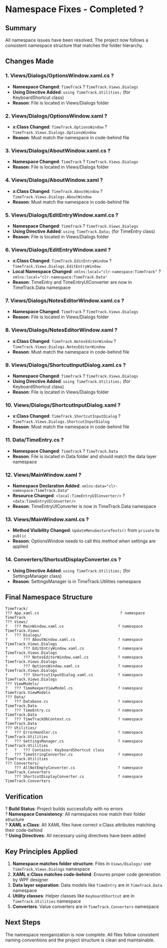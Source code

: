 # Namespace Fixes - Completed ?

## Summary
All namespace issues have been resolved. The project now follows a consistent namespace structure that matches the folder hierarchy.

## Changes Made

### 1. **Views/Dialogs/OptionsWindow.xaml.cs** ?
- **Namespace Changed**: `TimeTrack` ? `TimeTrack.Views.Dialogs`
- **Using Directive Added**: `using TimeTrack.Utilities;` (for KeyboardShortcut class)
- **Reason**: File is located in Views/Dialogs folder

### 2. **Views/Dialogs/OptionsWindow.xaml** ?
- **x:Class Changed**: `TimeTrack.OptionsWindow` ? `TimeTrack.Views.Dialogs.OptionsWindow`
- **Reason**: Must match the namespace in code-behind file

### 3. **Views/Dialogs/AboutWindow.xaml.cs** ?
- **Namespace Changed**: `TimeTrack` ? `TimeTrack.Views.Dialogs`
- **Reason**: File is located in Views/Dialogs folder

### 4. **Views/Dialogs/AboutWindow.xaml** ?
- **x:Class Changed**: `TimeTrack.AboutWindow` ? `TimeTrack.Views.Dialogs.AboutWindow`
- **Reason**: Must match the namespace in code-behind file

### 5. **Views/Dialogs/EditEntryWindow.xaml.cs** ?
- **Namespace Changed**: `TimeTrack` ? `TimeTrack.Views.Dialogs`
- **Using Directive Added**: `using TimeTrack.Data;` (for TimeEntry class)
- **Reason**: File is located in Views/Dialogs folder

### 6. **Views/Dialogs/EditEntryWindow.xaml** ?
- **x:Class Changed**: `TimeTrack.EditEntryWindow` ? `TimeTrack.Views.Dialogs.EditEntryWindow`
- **Local Namespace Changed**: `xmlns:local="clr-namespace:TimeTrack"` ? `xmlns:local="clr-namespace:TimeTrack.Data"`
- **Reason**: TimeEntry and TimeEntryUIConverter are now in TimeTrack.Data namespace

### 7. **Views/Dialogs/NotesEditorWindow.xaml.cs** ?
- **Namespace Changed**: `TimeTrack` ? `TimeTrack.Views.Dialogs`
- **Reason**: File is located in Views/Dialogs folder

### 8. **Views/Dialogs/NotesEditorWindow.xaml** ?
- **x:Class Changed**: `TimeTrack.NotesEditorWindow` ? `TimeTrack.Views.Dialogs.NotesEditorWindow`
- **Reason**: Must match the namespace in code-behind file

### 9. **Views/Dialogs/ShortcutInputDialog.xaml.cs** ?
- **Namespace Changed**: `TimeTrack` ? `TimeTrack.Views.Dialogs`
- **Using Directive Added**: `using TimeTrack.Utilities;` (for KeyboardShortcut class)
- **Reason**: File is located in Views/Dialogs folder

### 10. **Views/Dialogs/ShortcutInputDialog.xaml** ?
- **x:Class Changed**: `TimeTrack.ShortcutInputDialog` ? `TimeTrack.Views.Dialogs.ShortcutInputDialog`
- **Reason**: Must match the namespace in code-behind file

### 11. **Data/TimeEntry.cs** ?
- **Namespace Changed**: `TimeTrack` ? `TimeTrack.Data`
- **Reason**: File is located in Data folder and should match the data layer namespace

### 12. **Views/MainWindow.xaml** ?
- **Namespace Declaration Added**: `xmlns:data="clr-namespace:TimeTrack.Data"`
- **Resource Changed**: `<local:TimeEntryUIConverter/>` ? `<data:TimeEntryUIConverter/>`
- **Reason**: TimeEntryUIConverter is now in TimeTrack.Data namespace

### 13. **Views/MainWindow.xaml.cs** ?
- **Method Visibility Changed**: `UpdateMenuGestureTexts()` from `private` to `public`
- **Reason**: OptionsWindow needs to call this method when settings are applied

### 14. **Converters/ShortcutDisplayConverter.cs** ?
- **Using Directive Added**: `using TimeTrack.Utilities;` (for SettingsManager class)
- **Reason**: SettingsManager is in TimeTrack.Utilities namespace

## Final Namespace Structure

```
TimeTrack/
??? App.xaml.cs                                    ? namespace TimeTrack
??? Views/
?   ??? MainWindow.xaml.cs                        ? namespace TimeTrack.Views
?   ??? Dialogs/
?       ??? AboutWindow.xaml.cs                   ? namespace TimeTrack.Views.Dialogs
?       ??? EditEntryWindow.xaml.cs               ? namespace TimeTrack.Views.Dialogs
?       ??? NotesEditorWindow.xaml.cs             ? namespace TimeTrack.Views.Dialogs
?       ??? OptionsWindow.xaml.cs                 ? namespace TimeTrack.Views.Dialogs
?       ??? ShortcutInputDialog.xaml.cs           ? namespace TimeTrack.Views.Dialogs
??? ViewModels/
?   ??? TimeKeeperViewModel.cs                    ? namespace TimeTrack.ViewModels
??? Data/
?   ??? Database.cs                               ? namespace TimeTrack.Data
?   ??? TimeEntry.cs                              ? namespace TimeTrack.Data
?   ??? TimeTrackDbContext.cs                     ? namespace TimeTrack.Data
??? Utilities/
?   ??? ErrorHandler.cs                           ? namespace TimeTrack.Utilities
?   ??? SettingsManager.cs                        ? namespace TimeTrack.Utilities
?   ?   ??? Contains: KeyboardShortcut class
?   ??? TimeStringConverter.cs                    ? namespace TimeTrack.Utilities
??? Converters/
    ??? AllNotEmptyConverter.cs                   ? namespace TimeTrack.Converters
    ??? ShortcutDisplayConverter.cs               ? namespace TimeTrack.Converters
```

## Verification

? **Build Status**: Project builds successfully with no errors  
? **Namespace Consistency**: All namespaces now match their folder structure  
? **XAML x:Class**: All XAML files have correct x:Class attributes matching their code-behind  
? **Using Directives**: All necessary using directives have been added  

## Key Principles Applied

1. **Namespace matches folder structure**: Files in `Views/Dialogs/` use `TimeTrack.Views.Dialogs` namespace
2. **XAML x:Class matches code-behind**: Ensures proper code generation by WPF designer
3. **Data layer separation**: Data models like `TimeEntry` are in `TimeTrack.Data` namespace
4. **Utility classes**: Helper classes like `KeyboardShortcut` are in `TimeTrack.Utilities` namespace
5. **Converters**: Value converters are in `TimeTrack.Converters` namespace

## Next Steps

The namespace reorganization is now complete. All files follow consistent naming conventions and the project structure is clean and maintainable.
